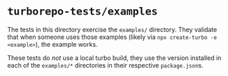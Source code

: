 # `turborepo-tests/examples`

The tests in this directory exercise the `examples/` directory. They validate
that when someone uses those examples (likely via `npx create-turbo -e <example>`),
the example works.

These tests do _not_ use a local turbo build, they use the version installed in each
of the `examples/*` directories in their respective `package.json`s.
